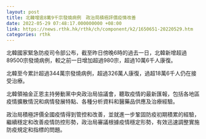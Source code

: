 ```yaml
---
layout: post
title: 北韓增逾8萬9千宗發燒病例　政治局積極評價疫情改善
date: 2022-05-29 07:48:17.000000000 +08:00
link: https://news.rthk.hk/rthk/ch/component/k2/1650651-20220529.htm
categories: rthk
---
```


北韓國家緊急防疫司令部公布，截至昨日傍晚6時的過去一日，北韓新增超過89500宗發燒病例，較之前一日增加超過980宗，超過10萬6千人康復。

北韓至今累計超過344萬宗發燒病例，超過326萬人康復，過超18萬6千人仍在接受治療。

北韓領袖金正恩主持勞動黨中央政治局協議會，聽取疫情的最新匯報，包括各地區疫情擴散情況和病情發展特點、各種分析資料和醫藥品供應及治療經驗。

政治局積極評價全國疫情得到管控和改善，並就進一步鞏固防疫初期積累的經驗，繼續穩定和改善疫情防控形勢，政治局審議根據疫情穩定形勢，有效迅速調整實施防疫規定和指標的問題。
